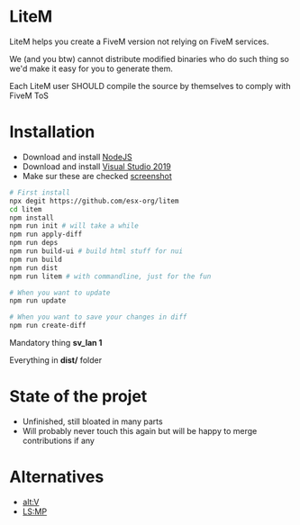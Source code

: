 # LiteM

LiteM helps you create a FiveM version not relying on FiveM services.

We (and you btw) cannot distribute modified binaries who do such thing so we'd make it easy for you to generate them.

Each LiteM user SHOULD compile the source by themselves to comply with FiveM ToS

# Installation

- Download and install [NodeJS](https://nodejs.org/dist/v12.16.2/node-v12.16.2-x64.msi)
- Download and install [Visual Studio 2019](hhttps://visualstudio.microsoft.com/fr/thank-you-downloading-visual-studio/?sku=Community&rel=16)
- Make sur these are checked [screenshot](https://i.imgur.com/ZYZb9Na.png)

```bash
# First install
npx degit https://github.com/esx-org/litem
cd litem
npm install
npm run init # will take a while
npm run apply-diff
npm run deps
npm run build-ui # build html stuff for nui
npm run build
npm run dist
npm run litem # with commandline, just for the fun

# When you want to update
npm run update

# When you want to save your changes in diff
npm run create-diff
```

Mandatory thing **sv_lan 1**

Everything in **dist/** folder

# State of the projet
- Unfinished, still bloated in many parts
- Will probably never touch this again but will be happy to merge contributions if any

# Alternatives

- [alt:V](https://altv.mp)
- [LS:MP](https://los-santos-multiplayer.com)
